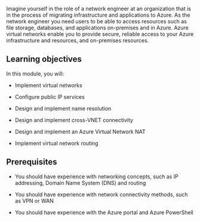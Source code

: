 

Imagine yourself in the role of a network engineer at an organization that is in the process of migrating infrastructure and applications to Azure. As the network engineer you need users to be able to access resources such as file storage, databases, and applications on-premises and in Azure. Azure virtual networks enable you to provide secure, reliable access to your Azure infrastructure and resources, and on-premises resources.
 

## Learning objectives

In this module, you will:

- Implement virtual networks

- Configure public IP services

- Design and implement name resolution 

- Design and implement cross-VNET connectivity

- Design and implement an Azure Virtual Network NAT

- Implement virtual network routing

## Prerequisites

- You should have experience with networking concepts, such as IP addressing, Domain Name System (DNS) and routing

- You should have experience with network connectivity methods, such as VPN or WAN


- You should have experience with the Azure portal and Azure PowerShell


